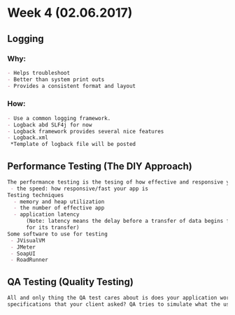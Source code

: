 # Week 4 (02.06.2017)
## Logging
### Why:
```markdown
- Helps troubleshoot
- Better than system print outs
- Provides a consistent format and layout
```
### How:
```markdown
- Use a common logging framework.
- Logback abd SLF4j for now
- Logback framework provides several nice features
- Logback.xml
 *Template of logback file will be posted
```
## Performance Testing (The DIY Approach)
```markdown
The performance testing is the tesing of how effective and responsive your program is.
 - the speed: how responsive/fast your app is
Testing techniques
  - memory and heap utilization
  - the number of effective app
  - application latency 
      (Note: latency means the delay before a transfer of data begins following an instruction 
      for its transfer)
Some software to use for testing
 - JVisualVM
 - JMeter
 - SoapUI
 - RoadRunner
```
## QA Testing (Quality Testing)
```markdown
All and only thing the QA test cares about is does your application works with the exact 
specifications that your client asked? QA tries to simulate what the user does.
```
